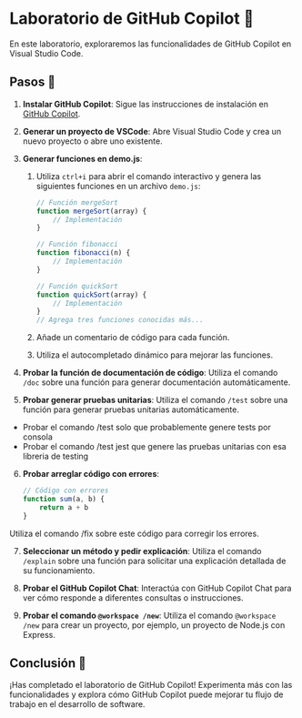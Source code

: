 # Laboratorio de GitHub Copilot 🔬

En este laboratorio, exploraremos las funcionalidades de GitHub Copilot en Visual Studio Code.

## Pasos 🚀

1. **Instalar GitHub Copilot**: Sigue las instrucciones de instalación en [GitHub Copilot](https://copilot.github.com/).

2. **Generar un proyecto de VSCode**: Abre Visual Studio Code y crea un nuevo proyecto o abre uno existente.

3. **Generar funciones en demo.js**:
   1. Utiliza `ctrl+i` para abrir el comando interactivo y genera las siguientes funciones en un archivo `demo.js`:
      ```javascript
      // Función mergeSort
      function mergeSort(array) {
          // Implementación
      }

      // Función fibonacci
      function fibonacci(n) {
          // Implementación
      }

      // Función quickSort
      function quickSort(array) {
          // Implementación
      }
      // Agrega tres funciones conocidas más...
      ```

   2. Añade un comentario de código para cada función.

   3. Utiliza el autocompletado dinámico para mejorar las funciones.

4. **Probar la función de documentación de código**: Utiliza el comando `/doc` sobre una función para generar documentación automáticamente.

5. **Probar generar pruebas unitarias**: Utiliza el comando `/test` sobre una función para generar pruebas unitarias automáticamente.

* Probar el comando /test solo que probablemente genere tests por consola
* Probar el comando /test jest que genere las pruebas unitarias con esa libreria de testing

6. **Probar arreglar código con errores**:
   ```javascript
   // Código con errores
   function sum(a, b) {
       return a + b
   }

Utiliza el comando /fix sobre este código para corregir los errores.

7. **Seleccionar un método y pedir explicación**:
   Utiliza el comando `/explain` sobre una función para solicitar una explicación detallada de su funcionamiento.

8. **Probar el GitHub Copilot Chat**: Interactúa con GitHub Copilot Chat para ver cómo responde a diferentes consultas o instrucciones.

9. **Probar el comando `@workspace /new`**:
   Utiliza el comando `@workspace /new` para crear un proyecto, por ejemplo, un proyecto de Node.js con Express.

## Conclusión 🎉

¡Has completado el laboratorio de GitHub Copilot! Experimenta más con las funcionalidades y explora cómo GitHub Copilot puede mejorar tu flujo de trabajo en el desarrollo de software.
